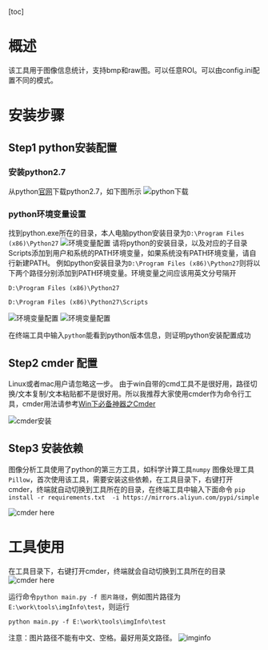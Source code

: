 [toc]

# 概述

该工具用于图像信息统计，支持bmp和raw图。可以任意ROI。可以由config.ini配置不同的模式。

# 安装步骤

## Step1 python安装配置

### 安装python2.7

从python[官网](https://www.python.org/downloads/)下载python2.7，如下图所示
![python下载](http://7xq2ld.com1.z0.glb.clouddn.com/github/setup1.jpg)


### python环境变量设置
找到python.exe所在的目录，本人电脑python安装目录为```D:\Program Files (x86)\Python27```
![环境变量配置](http://7xq2ld.com1.z0.glb.clouddn.com/github/env4.jpg)
请将python的安装目录，以及对应的子目录Scripts添加到用户和系统的PATH环境变量，如果系统没有PATH环境变量，请自行新建PATH。
例如python安装目录为```D:\Program Files (x86)\Python27```则将以下两个路径分别添加到PATH环境变量。环境变量之间应该用英文分号隔开

```D:\Program Files (x86)\Python27```

```D:\Program Files (x86)\Python27\Scripts```

![环境变量配置](http://7xq2ld.com1.z0.glb.clouddn.com/github/env1.jpg)
![环境变量配置](http://7xq2ld.com1.z0.glb.clouddn.com/github/env3.jpg)

在终端工具中输入```python```能看到python版本信息，则证明python安装配置成功



## Step2 cmder 配置

Linux或者mac用户请忽略这一步。
由于win自带的cmd工具不是很好用，路径切换/文本复制/文本粘贴都不是很好用。所以我推荐大家使用cmder作为命令行工具，cmder用法请参考[Win下必备神器之Cmder](https://jeffjade.com/2016/01/13/2016-01-13-windows-software-cmder/)

![cmder安装](http://7xq2ld.com1.z0.glb.clouddn.com/github/cmder_setup.jpg)

## Step3 安装依赖

图像分析工具使用了python的第三方工具，如科学计算工具```numpy``` 图像处理工具```Pillow```，首次使用该工具，需要安装这些依赖，在工具目录下，右键打开cmder，终端就自动切换到工具所在的目录，在终端工具中输入下面命令
```pip install -r requirements.txt  -i https://mirrors.aliyun.com/pypi/simple```

![cmder here](http://7xq2ld.com1.z0.glb.clouddn.com/github/cmder_here.jpg)


# 工具使用

在工具目录下，右键打开cmder，终端就会自动切换到工具所在的目录
![cmder here](http://7xq2ld.com1.z0.glb.clouddn.com/github/cmder_here.jpg)

运行命令```python main.py -f 图片路径```，例如图片路径为```E:\work\tools\imgInfo\test```，则运行

```python main.py -f E:\work\tools\imgInfo\test```

注意：图片路径不能有中文、空格。最好用英文路径。
![imginfo](http://7xq2ld.com1.z0.glb.clouddn.com/github/result.jpg)






